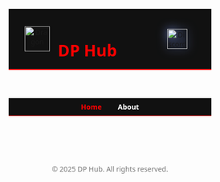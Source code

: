 <html lang="en">
<head>
  <meta charset="UTF-8" />
  <meta name="viewport" content="width=device-width, initial-scale=1.0"/>
  <title>DP Hub – Top Roblox Scripts</title>
  <style>
    * {
      margin: 0;
      padding: 0;
      box-sizing: border-box;
      font-family: 'Segoe UI', sans-serif;
    }

    body {
      background: #000;
      color: #fff;
      overflow-x: hidden;
      position: relative;
    }

    canvas#bg {
      position: fixed;
      top: 0;
      left: 0;
      z-index: 0;
    }

    header {
      background-color: #111;
      border-bottom: 2px solid red;
      padding: 1rem 2rem;
      display: flex;
      align-items: center;
      position: relative;
      z-index: 1;
    }

    header img {
      width: 50px;
      height: 50px;
      margin-right: 1rem;
    }

    header h1 {
      color: red;
      font-size: 2rem;
      font-weight: bold;
    }

    .discord-icon {
      margin-left: auto;
    }

    .discord-icon img {
      width: 40px;
      height: 40px;
      filter: drop-shadow(0 0 10px #7289da);
      transition: transform 0.3s ease, filter 0.3s ease;
    }

    .discord-icon img:hover {
      transform: scale(1.1);
      filter: drop-shadow(0 0 15px #7289da);
    }

    .nav-bar {
      display: flex;
      justify-content: center;
      background: #111;
      padding: 0.5rem;
      gap: 2rem;
      border-bottom: 1px solid red;
    }

    .nav-bar a {
      color: #fff;
      text-decoration: none;
      font-weight: bold;
      transition: color 0.3s;
    }

    .nav-bar a:hover,
    .nav-bar .active-tab {
      color: red;
    }

    .section {
      padding: 2rem;
      text-align: center;
    }

    .container {
      position: relative;
      z-index: 1;
      padding: 2rem;
      display: grid;
      grid-template-columns: repeat(auto-fill, minmax(300px, 1fr));
      gap: 1.5rem;
    }

    .card {
      background: #1a1a1a;
      border: 1px solid #444;
      border-left: 4px solid red;
      border-radius: 0.5rem;
      padding: 1rem;
      transition: transform 0.2s;
    }

    .card:hover {
      transform: translateY(-5px);
      box-shadow: 0 0 15px red;
    }

    .card h3 {
      color: red;
      margin-bottom: 0.5rem;
    }

    .card p {
      color: #ccc;
      font-size: 0.9rem;
    }

    .card button {
      margin-top: 1rem;
      background: red;
      color: black;
      border: none;
      padding: 0.5rem 1rem;
      border-radius: 4px;
      cursor: pointer;
      font-weight: bold;
    }

    .card button:hover {
      background: #ff4d4d;
    }

    footer {
      text-align: center;
      padding: 2rem;
      font-size: 0.875rem;
      color: #777;
      z-index: 1;
      position: relative;
    }

    textarea {
      display: none;
    }
  </style>
</head>
<body>

<canvas id="bg"></canvas>

<header>
  <img src="https://yt3.googleusercontent.com/VZFsH87J_cdIIAUJgNQEj0SYUSCu9xYOwAvFj73Sbrr9u6914UXUHEBnLhdOPMbDNQWuJzG3Omc=s900-c-k-c0x00ffffff-no-rj" alt="Dragon">
  <h1>DP Hub</h1>
  <a href="https://discord.gg/cVX9QpPkYE" target="_blank" class="discord-icon">
    <img src="https://i.pinimg.com/1200x/c1/62/5d/c1625d28e215bde2df23e15d3f950cfe.jpg" alt="Discord" />
  </a>
</header>

<nav class="nav-bar">
  <a href="#home" class="active-tab">Home</a>
  <a href="#about">About</a>
</nav>

<div class="container" id="home">
  <!-- Top 15 Script Cards -->
  <script>
    const scripts = [
      { title: "Blox Fruits Script", desc: "Auto Chest", code: `loadstring(game:HttpGet("https://coolxplo.github.io/DP-HUB-coolxplo/Blox Fruit.lua"))()` },
      { title: "Universal Infinite HP", desc: "Full Protection in some games", code: `loadstring(game:HttpGet('https://raw.githubusercontent.com/COOLXPLO/DP-HUB-coolxplo/refs/heads/main/antiknock.lua'))()` },
      { title: "Tower Of Hell", desc: "Fly, Float, Instant Win ,Tool giver", code: `loadstring(game:HttpGet("https://coolxplo.github.io/DP-HUB-coolxplo/Tower%20Of%20Hell.lua", true))()` },
      { title: "Driving Empire", desc: "Auto Farm, Car Fly", code: `loadstring(game:HttpGet("https://raw.githubusercontent.com/COOLXPLO/DP-HUB-coolxplo/refs/heads/main/Driving%20Empire.lua", true))()` },
      { title: "Funnel Tycoon 2", desc: "Inf Money", code: `loadstring(game:HttpGet("https://coolxplo.github.io/DP-HUB-coolxplo/FunnelTycoon2.lua", true))()` },
      { title: "The $1,000,000 Glass Bridge", desc: "Inf Money", code: `loadstring(game:HttpGet("https://coolxplo.github.io/DP-HUB-coolxplo/TheGlassBridge.lua", true))()` },
      { title: "The Storage", desc: "Inf Money, Much More", code: `loadstring(game:HttpGet("https://raw.githubusercontent.com/CoolXplo/DP-HUB-coolxplo/main/The_Storage.lua"))()` },
      { title: "Drill Digging Simulator", desc: "Inf Money,Gems, Gets all drills", code: `loadstring(game:HttpGet("https://raw.githubusercontent.com/COOLXPLO/DP-HUB-coolxplo/refs/heads/main/Drill.lua"))()` },
      { title: "Murder Mystery 2", desc: "Get Win everytime", code: `loadstring(game:HttpGet('https://raw.githubusercontent.com/COOLXPLO/DP-HUB-coolxplo/refs/heads/main/MM2.lua'))()` },
      { title: "Starving Artists", desc: "Auto Draw Arts", code: `loadstring(game:HttpGet('https://raw.githubusercontent.com/COOLXPLO/DP-HUB-coolxplo/refs/heads/main/starving%20artists.lua'))()` },
      { title: "Break in story", desc: "Role changer, Tool Giver", code: `loadstring(game:HttpGet("https://raw.githubusercontent.com/COOLXPLO/DP-HUB-coolxplo/refs/heads/main/BreakInStory.lua"))()` },
      { title: "Eat Blobs Simulator", desc: "Turn Inf Size", code: `loadstring(game:HttpGet('https://raw.githubusercontent.com/COOLXPLO/DP-HUB-coolxplo/refs/heads/main/EatBlobsSimulator.lua'))()` },
      { title: "Dig to Earth's CORE", desc: "Auto Wins", code: `loadstring(game:HttpGet("https://raw.githubusercontent.com/COOLXPLO/DP-HUB-coolxplo/refs/heads/main/Dig%20to%20Earth's%20CORE.lua"))()` },
      { title: "Westbound", desc: "Auto Bonds", code: `loadstring(game:HttpGet('https://raw.githubusercontent.com/COOLXPLO/DP-HUB-coolxplo/refs/heads/main/westbond.lua'))()` },
      { title: "Blade Ball", desc: "Auto Parry, Much More", code: `loadstring(game:HttpGet("https://raw.githubusercontent.com/COOLXPLO/DP-HUB-coolxplo/refs/heads/main/bladeball.lua"))()` },
      { title: "Graphic Controller", desc: "", code: `loadstring(game:HttpGet("https://raw.githubusercontent.com/COOLXPLO/DP-HUB-coolxplo/refs/heads/main/Graphic%20controller.lua"))()` },
      { title: "Bubble Gum Simulator INFINITY", desc: "Auto farm", code: `loadstring(game:HttpGet("https://raw.githubusercontent.com/COOLXPLO/DP-HUB-coolxplo/refs/heads/main/Bumblegum.lua"))()` },
      { title: "Color Game", desc: "Inf Everything", code: `loadstring(game:HttpGet("https://raw.githubusercontent.com/COOLXPLO/DP-HUB-coolxplo/refs/heads/main/ColorGame.lua"))()` },
      { title: "Universal Aimbot and ESP", desc: "Every Shooting Game", code: `loadstring(game:HttpGet("https://raw.githubusercontent.com/COOLXPLO/DP-HUB-coolxplo/refs/heads/main/UniversalAim.lua"))()` },
    ];

    document.write(
      scripts.map(script => `
        <div class="card">
          <h3>${script.title}</h3>
          <p>${script.desc}</p>
          <button onclick="copyScript(\`${script.code}\`)">Copy Script</button>
        </div>
      `).join("")
    );
  </script>
</div>

<section id="about" class="section" style="display: none;">
  <h2 style="color: red;">About</h2>
  <p><strong>Made by:</strong> Plo_mex and IamUnknown77</p>

  <h3>Introduction</h3>
  <p>DP Hub – The Ultimate Roblox Scripting Hub</p>
  <p>
    Welcome to DP Hub, the next-generation scripting hub designed for Roblox enthusiasts who love customization, efficiency, and powerful scripts. Created by Plo_mex and iamunknown77, DP Hub brings you a seamless experience with high-quality scripts that work on top executors like Dex, Delta, and Vega X.
  </p>

  <h3>Why Choose DP Hub?</h3>
  <ul style="text-align: left; max-width: 600px; margin: 0 auto;">
    <li>✅ Powerful & Optimized Scripts – Enjoy well-coded scripts designed for smooth performance.</li>
    <li>✅ Wide Executor Compatibility – Works with all good executors, ensuring a hassle-free experience.</li>
    <li>✅ User-Friendly Interface – Designed for both beginners and experienced scripters.</li>
    <li>✅ Regular Updates – Stay ahead with frequently updated scripts.</li>
    <li>✅ Free & Reliable – No unnecessary paywalls, just quality scripts for everyone.</li>
  </ul>

  <p>Whether you're looking for automation, customization, or simply fun enhancements in your favorite games, DP Hub has got you covered! 🚀</p>
</section>

<footer>
  &copy; 2025 DP Hub. All rights reserved.
</footer>

<textarea id="scriptBox"></textarea>
<script>
  function copyScript(text) {
    const box = document.getElementById("scriptBox");
    box.style.display = "block";
    box.value = text;
    box.select();
    document.execCommand("copy");
    box.style.display = "none";
    alert("✅ Script copied!");
  }
</script>

<script>
  const tabs = document.querySelectorAll('.nav-bar a');
  const aboutSection = document.getElementById('about');
  const homeSection = document.getElementById('home');

  tabs.forEach(tab => {
    tab.addEventListener('click', e => {
      e.preventDefault();
      const target = tab.getAttribute('href').substring(1);

      if (target === 'about') {
        aboutSection.style.display = 'block';
        homeSection.style.display = 'none';
      } else {
        aboutSection.style.display = 'none';
        homeSection.style.display = 'grid';
      }

      tabs.forEach(t => t.classList.remove('active-tab'));
      tab.classList.add('active-tab');
    });
  });
</script>

<!-- Particle Background Script -->
<script>
  const canvas = document.getElementById("bg");
  const ctx = canvas.getContext("2d");
  canvas.width = window.innerWidth;
  canvas.height = window.innerHeight;

  const particles = [];
  for (let i = 0; i < 100; i++) {
    particles.push({
      x: Math.random() * canvas.width,
      y: Math.random() * canvas.height,
      r: Math.random() * 2 + 1,
      d: Math.random() * 1,
    });
  }

  function draw() {
    ctx.clearRect(0, 0, canvas.width, canvas.height);
    ctx.fillStyle = "white";
    for (let i = 0; i < particles.length; i++) {
      const p = particles[i];
      ctx.beginPath();
      ctx.arc(p.x, p.y, p.r, 0, Math.PI * 2, true);
      ctx.fill();
    }
    update();
  }

  function update() {
    for (let i = 0; i < particles.length; i++) {
      const p = particles[i];
      p.y += p.d;
      if (p.y > canvas.height) {
        p.y = 0;
        p.x = Math.random() * canvas.width;
      }
    }
  }

  setInterval(draw, 33);
  window.onresize = () => {
    canvas.width = window.innerWidth;
    canvas.height = window.innerHeight;
  };
</script>
</body>
</html>
